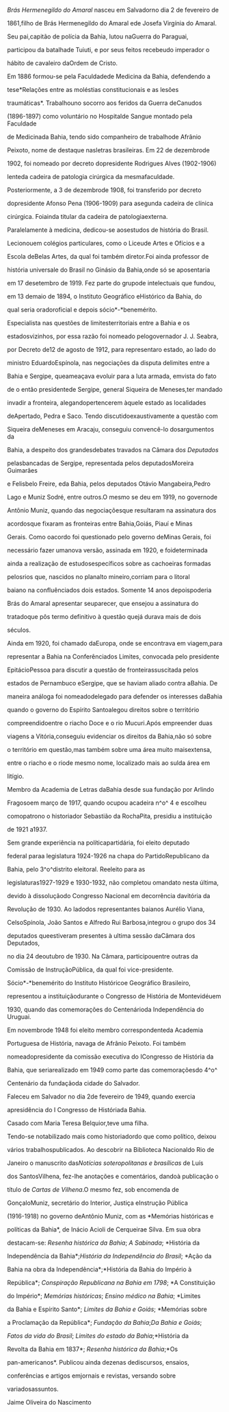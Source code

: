 

*Brás Hermenegildo do Amaral* nasceu em Salvadorno dia 2 de fevereiro de

1861,filho de Brás Hermenegildo do Amaral ede Josefa Virgínia do Amaral.

Seu pai,capitão de polícia da Bahia, lutou naGuerra do Paraguai,

participou da batalhade Tuiuti, e por seus feitos recebeudo imperador o

hábito de cavaleiro daOrdem de Cristo.



Em 1886 formou-se pela Faculdadede Medicina da Bahia, defendendo a

tese*Relações entre as moléstias constitucionais e as lesões

traumáticas*. Trabalhouno socorro aos feridos da Guerra deCanudos

(1896-1897) como voluntário no Hospitalde Sangue montado pela Faculdade

de Medicinada Bahia, tendo sido companheiro de trabalhode Afrânio

Peixoto, nome de destaque nasletras brasileiras. Em 22 de dezembrode

1902, foi nomeado por decreto dopresidente Rodrigues Alves (1902-1906)

lenteda cadeira de patologia cirúrgica da mesmafaculdade.

Posteriormente, a 3 de dezembrode 1908, foi transferido por decreto

dopresidente Afonso Pena (1906-1909) para asegunda cadeira de clínica

cirúrgica. Foiainda titular da cadeira de patologiaexterna.



Paralelamente à medicina, dedicou-se aosestudos de história do Brasil.

Lecionouem colégios particulares, como o Liceude Artes e Ofícios e a

Escola deBelas Artes, da qual foi também diretor.Foi ainda professor de

história universale do Brasil no Ginásio da Bahia,onde só se aposentaria

em 17 desetembro de 1919. Fez parte do grupode intelectuais que fundou,

em 13 demaio de 1894, o Instituto Geográfico eHistórico da Bahia, do

qual seria oradoroficial e depois sócio*-*benemérito.



Especialista nas questões de limitesterritoriais entre a Bahia e os

estadosvizinhos, por essa razão foi nomeado pelogovernador J. J. Seabra,

por Decreto de12 de agosto de 1912, para representaro estado, ao lado do

ministro EduardoEspínola, nas negociações da disputa delimites entre a

Bahia e Sergipe, queameaçava evoluir para a luta armada, emvista do fato

de o então presidentede Sergipe, general Siqueira de Meneses,ter mandado

invadir a fronteira, alegandopertencerem àquele estado as localidades

deApertado, Pedra e Saco. Tendo discutidoexaustivamente a questão com

Siqueira deMeneses em Aracaju, conseguiu convencê-lo dosargumentos da

Bahia, a despeito dos grandesdebates travados na Câmara do*s Deputados*

pelasbancadas de Sergipe, representada pelos deputadosMoreira Guimarães

e Felisbelo Freire, eda Bahia, pelos deputados Otávio Mangabeira,Pedro

Lago e Muniz Sodré, entre outros.O mesmo se deu em 1919, no governode

Antônio Muniz, quando das negociaçõesque resultaram na assinatura dos

acordosque fixaram as fronteiras entre Bahia,Goiás, Piauí e Minas

Gerais. Como oacordo foi questionado pelo governo deMinas Gerais, foi

necessário fazer umanova versão, assinada em 1920, e foideterminada

ainda a realização de estudosespecíficos sobre as cachoeiras formadas

pelosrios que, nascidos no planalto mineiro,corriam para o litoral

baiano na confluênciados dois estados. Somente 14 anos depoispoderia

Brás do Amaral apresentar seuparecer, que ensejou a assinatura do

tratadoque pôs termo definitivo à questão quejá durava mais de dois

séculos.



Ainda em 1920, foi chamado daEuropa, onde se encontrava em viagem,para

representar a Bahia na Conferênciados Limites, convocada pelo presidente

EpitácioPessoa para discutir a questão de fronteirassuscitada pelos

estados de Pernambuco eSergipe, que se haviam aliado contra aBahia. De

maneira análoga foi nomeadodelegado para defender os interesses daBahia

quando o governo do Espírito Santoalegou direitos sobre o território

compreendidoentre o riacho Doce e o rio Mucuri.Após empreender duas

viagens a Vitória,conseguiu evidenciar os direitos da Bahia,não só sobre

o território em questão,mas também sobre uma área muito maisextensa,

entre o riacho e o riode mesmo nome, localizado mais ao sulda área em

litígio.



Membro da Academia de Letras daBahia desde sua fundação por Arlindo

Fragosoem março de 1917, quando ocupou acadeira n^o^ 4 e escolheu

comopatrono o historiador Sebastião da RochaPita, presidiu a instituição

de 1921 a1937.



Sem grande experiência na políticapartidária, foi eleito deputado

federal paraa legislatura 1924-1926 na chapa do PartidoRepublicano da

Bahia, pelo 3^o^distrito eleitoral. Reeleito para as

legislaturas1927-1929 e 1930-1932, não completou omandato nesta última,

devido à dissoluçãodo Congresso Nacional em decorrência davitória da

Revolução de 1930. Ao ladodos representantes baianos Aurélio Viana,

CelsoSpínola, João Santos e Alfredo Rui Barbosa,integrou o grupo dos 34

deputados queestiveram presentes à ultima sessão daCâmara dos Deputados,

no dia 24 deoutubro de 1930. Na Câmara, participouentre outras da

Comissão de InstruçãoPública, da qual foi vice-presidente.



Sócio*-*benemérito do Instituto Históricoe Geográfico Brasileiro,

representou a instituiçãodurante o Congresso de História de Montevidéuem

1930, quando das comemorações do Centenárioda Independência do Uruguai.

Em novembrode 1948 foi eleito membro correspondenteda Academia

Portuguesa de História, navaga de Afrânio Peixoto. Foi também

nomeadopresidente da comissão executiva do ICongresso de História da

Bahia, que seriarealizado em 1949 como parte das comemoraçõesdo 4^o^

Centenário da fundaçãoda cidade do Salvador.



Faleceu em Salvador no dia 2de fevereiro de 1949, quando exercia

apresidência do I Congresso de Históriada Bahia.



Casado com Maria Teresa Belquior,teve uma filha.



Tendo-se notabilizado mais como historiadordo que como político, deixou

vários trabalhospublicados. Ao descobrir na Biblioteca Nacionaldo Rio de

Janeiro o manuscrito das*Notícias soteropolitanas e brasílicas* de Luís

dos SantosVilhena, fez-lhe anotações e comentários, dandoà publicação o

título de *Cartas de Vilhena*.O mesmo fez, sob encomenda de

GonçaloMuniz, secretário do Interior, Justiça eInstrução Pública

(1916-1918) no governo deAntônio Muniz, com as *Memórias históricas e

políticas da Bahia*, de Inácio Acioli de Cerqueirae Silva. Em sua obra

destacam-se: *Resenha histórica da Bahia*; *A Sabinada*; *História da

Independência da Bahia*;*História da Independência do Brasil*; *Ação da

Bahia na obra da Independência*;*História da Bahia do Império à

República*; *Conspiração Republicana na Bahia em 1798*; *A Constituição

do Império*; *Memórias históricas*; *Ensino médico na Bahia*; *Limites

da Bahia e Espírito Santo*; *Limites da Bahia e Goiás*; *Memórias sobre

a Proclamação da República*; *Fundação da Bahia*;*Da Bahia e Goiás*;

*Fatos da vida do Brasil*; *Limites do estado da Bahia*;*História da

Revolta da Bahia em 1837*; *Resenha histórica da Bahia*;*Os

pan-americanos*. Publicou ainda dezenas dediscursos, ensaios,

conferências e artigos emjornais e revistas, versando sobre

variadosassuntos.



Jaime Oliveira do Nascimento



